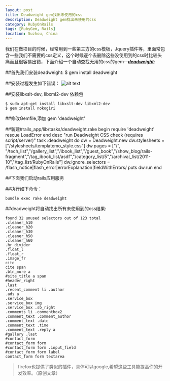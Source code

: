```yaml
---
layout: post
title: Deadweight gem找出未使用的css
description: Deadweight gem找出未使用的css
category: RubyOnRails
tags: [RubyGem, Rails]
location: Suzhou, China
---
```

我们在做项目的时候，经常用到一些第三方的css模板，Jquery插件等，里面常包含一些我们不需要的css定义，这个时候逐个去删除这些没使用到的css时比较头痛而且很容易出错，下面介绍一个自动查找无用的css的gem--[***deadweight***][1]:

##首先我们安装deadweight:
	$ gem install deadweight

##安装过程发生如下错误：
![alt text][2]

##安装libxslt-dev, libxml2-dev 依赖包

	$ sudo apt-get install libxslt-dev libxml2-dev
	$ gem install nokogiri

##修改Gemfile,添加
	gem 'deadweight'

##新建#rails_app/lib/tasks/deadweight.rake
	begin
	  require 'deadweight'
	rescue LoadError
	end
	desc "run Deadweight CSS check (requires script/server)"
	task :deadweight do
	  dw = Deadweight.new
	  dw.stylesheets = ["/stylesheets/templatemo_style.css"]
	  dw.pages = ["/", "/tech_list","/gallery_list","/ibook_list","/guest_book","/show_blog/rails-fragment","/tag_ibook_list/asdf","/category_list/5","/archival_list/2011-10","/tag_list/RubyOnRails"]
	  dw.ignore_selectors = /flash_notice|flash_error|errorExplanation|fieldWithErrors/
	  puts dw.run
	end

##下面我们启动rails应用服务

##执行如下命令：

	bundle exec rake deadweight

##deadweight将自动找出所有未使用到的css结果:

    found 32 unused selectors out of 123 total
	.cleaner_h10
	.cleaner_h20
	.cleaner_h30
	.cleaner_h50
	.cleaner_h60
	.hr_divider
	.float_l
	.float_r
	.image_fr 
	cite
	cite span 
	.btn_more a
	#site_title a span
	#header_right
	.last
	.recent_comment li .author
	.ads a
	.service_box
	.service_box img
	.service_box .sb_right
	.comments li .commentbox2
	.comment_text .comment_author
	.comment_text .date
	.comment_text .time
	.comment_text .reply a 
	#gallery .last
	#contact_form
	#contact_form form
	#contact_form form .input_field
	#contact_form form label
	contact_form form textarea

> firefox也提供了类似的插件，具体可以google,希望这些工具能提高你的开发效率。（原创文章）

  [1]: https://github.com/aanand/deadweight "deadweight"
  [2]: http://cms.everyday-cn.com/system/pictures/958/large_nokogiri_error.png?1320198981 "nokogiri"
